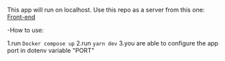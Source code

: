 This app will run on localhost.
Use this repo as a server from this one: <a href="https://github.com/lucasmbrute2/landpage-FD" target="_blank">Front-end</a>

-How to use:

1.run ``Docker compose up`` 
2.run ``yarn dev``
3.you are able to configure the app port in dotenv variable "PORT"
